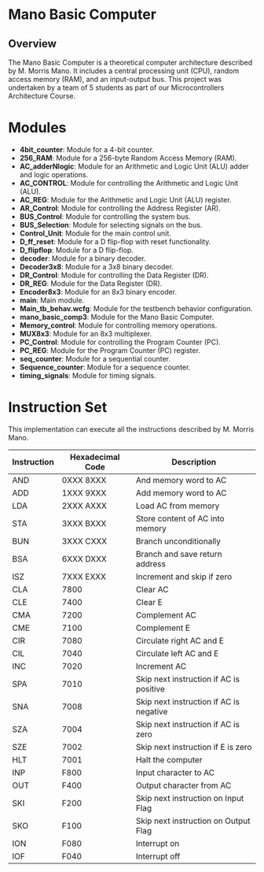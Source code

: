 # Mano Basic Computer

## Overview

The Mano Basic Computer is a theoretical computer architecture described by M. Morris Mano. It includes a central processing unit (CPU), random access memory (RAM), and an input-output bus. This project was undertaken by a team of 5 students as part of our Microcontrollers Architecture Course.

# Modules

- **4bit_counter**: Module for a 4-bit counter.
- **256_RAM**: Module for a 256-byte Random Access Memory (RAM).
- **AC_adderNlogic**: Module for an Arithmetic and Logic Unit (ALU) adder and logic operations.
- **AC_CONTROL**: Module for controlling the Arithmetic and Logic Unit (ALU).
- **AC_REG**: Module for the Arithmetic and Logic Unit (ALU) register.
- **AR_Control**: Module for controlling the Address Register (AR).
- **BUS_Control**: Module for controlling the system bus.
- **BUS_Selection**: Module for selecting signals on the bus.
- **Control_Unit**: Module for the main control unit.
- **D_ff_reset**: Module for a D flip-flop with reset functionality.
- **D_flipflop**: Module for a D flip-flop.
- **decoder**: Module for a binary decoder.
- **Decoder3x8**: Module for a 3x8 binary decoder.
- **DR_Control**: Module for controlling the Data Register (DR).
- **DR_REG**: Module for the Data Register (DR).
- **Encoder8x3**: Module for an 8x3 binary encoder.
- **main**: Main module.
- **Main_tb_behav.wcfg**: Module for the testbench behavior configuration.
- **mano_basic_comp3**: Module for the Mano Basic Computer.
- **Memory_control**: Module for controlling memory operations.
- **MUX8x3**: Module for an 8x3 multiplexer.
- **PC_Control**: Module for controlling the Program Counter (PC).
- **PC_REG**: Module for the Program Counter (PC) register.
- **seq_counter**: Module for a sequential counter.
- **Sequence_counter**: Module for a sequence counter.
- **timing_signals**: Module for timing signals.

# Instruction Set

This implementation can execute all the instructions described by M. Morris Mano.

| Instruction | Hexadecimal Code | Description                                       |
|-------------|------------------|---------------------------------------------------|
| AND         | 0XXX 8XXX        | And memory word to AC                             |
| ADD         | 1XXX 9XXX        | Add memory word to AC                             |
| LDA         | 2XXX AXXX        | Load AC from memory                               |
| STA         | 3XXX BXXX        | Store content of AC into memory                   |
| BUN         | 3XXX CXXX        | Branch unconditionally                            |
| BSA         | 6XXX DXXX        | Branch and save return address                    |
| ISZ         | 7XXX EXXX        | Increment and skip if zero                         |
| CLA         | 7800             | Clear AC                                          |
| CLE         | 7400             | Clear E                                           |
| CMA         | 7200             | Complement AC                                     |
| CME         | 7100             | Complement E                                      |
| CIR         | 7080             | Circulate right AC and E                          |
| CIL         | 7040             | Circulate left AC and E                           |
| INC         | 7020             | Increment AC                                      |
| SPA         | 7010             | Skip next instruction if AC is positive           |
| SNA         | 7008             | Skip next instruction if AC is negative           |
| SZA         | 7004             | Skip next instruction if AC is zero               |
| SZE         | 7002             | Skip next instruction if E is zero                |
| HLT         | 7001             | Halt the computer                                 |
| INP         | F800             | Input character to AC                             |
| OUT         | F400             | Output character from AC                          |
| SKI         | F200             | Skip next instruction on Input Flag               |
| SKO         | F100             | Skip next instruction on Output Flag              |
| ION         | F080             | Interrupt on                                      |
| IOF         | F040             | Interrupt off                                     |


